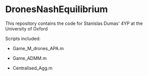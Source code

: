 # DronesNashEquilibrium
This repository contains the code for Stanislas Dumas' 4YP at the University of Oxford

Scripts included:

- Game_M_drones_APA.m

- Game_ADMM.m

- Centralised_Agg.m

